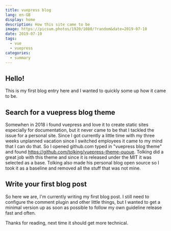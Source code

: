 ```yaml
---
title: vuepress blog
lang: en-GB
display: home
description: How this site came to be
image: https://picsum.photos/1920/1080/?random&date=2019-07-10
date: 2019-07-10
tags:
  - vue
  - vuepress
categories:
  - summary
--- 
```


## Hello!

This is my first blog entry here and I wanted to quickly some up how it came to be.

## Search for a vuepress blog theme

Somewhen in 2018 i found vuepress and love it to create static sites especially for documentation, but it never came to be that I tackled the issue for a personal site.
Since I got currently a little time with my three weeks unplanned vacation since I switched employees it came to my mind that I can do that.
So I opened github.com typed in "vuepress blog theme" and found <https://github.com/tolking/vuepress-theme-ououe>. Tolking did a great job with this theme and since it is released under the MIT it was selected as a base. Tolking also made his personal blog open source so I took it as a baseline and removed all the stuff that was not mine.

## Write your first blog post

So here we are, I'm currently writing my first blog post. I still need to configure the comment plugin and other little things, but I wanted to get a minimal version up as soon as possible to follow my own guideline release fast and often.

Thanks for reading, next time it should get more technical.